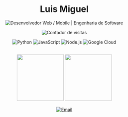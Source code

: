 <h1 align="center">Luis Miguel</h1>

<p align="center">
  <img src="https://readme-typing-svg.herokuapp.com?font=Fira+Code&size=22&duration=3000&pause=1000&color=FFFFFF&center=true&vCenter=true&width=435&lines=Desenvolvedor+Web+%2F+Mobile;Engenharia+de+Software" alt="Desenvolvedor Web / Mobile | Engenharia de Software" />
</p>

<p align="center">
  <img src="https://komarev.com/ghpvc/?username=seu-username&label=Visitas&color=000000&style=flat-square" alt="Contador de visitas" />
</p>

<div align="center">
  
  ![Python](https://img.shields.io/badge/-Python-000?style=flat-square&logo=python)
  ![JavaScript](https://img.shields.io/badge/-JavaScript-000?style=flat-square&logo=javascript)
  ![Node.js](https://img.shields.io/badge/-Node.js-000?style=flat-square&logo=node.js)
  ![Google Cloud](https://img.shields.io/badge/-Google_Cloud-000?style=flat-square&logo=google-cloud)
  
</div>

<br>

<div align="center">
  <img height="150em" src="https://github-readme-stats.vercel.app/api?username=MiguelMaciel32&show_icons=true&theme=graywhite&hide_border=true&hide=issues&count_private=true"/>
  <img height="150em" src="https://github-readme-stats.vercel.app/api/top-langs/?username=MiguelMaciel32&layout=compact&theme=graywhite&hide_border=true"/>
</div>

<br>

<div align="center">
  <a href="mailto:macielluis390@gmail.com" target="_blank">
    <img src="https://img.shields.io/badge/-Email-000?style=flat-square&logo=gmail" alt="Email">
  </a>
</div>

<br>
